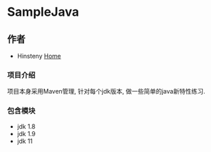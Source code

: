 # SampleJava

## 作者
* Hinsteny [Home](https://github.com/Hinsteny)

### 项目介绍
项目本身采用Maven管理, 针对每个jdk版本, 做一些简单的java新特性练习.

### 包含模块

*  jdk 1.8
*  jdk 1.9
*  jdk 11
